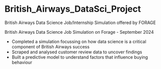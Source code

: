 # British_Airways_DataSci_Project
British Airways Data Science Job/Internship Simulation offered by FORAGE

British Airways Data Science Job Simulation on Forage - September 2024

 * Completed a simulation focussing on how data science is a critical component
   of British Airways success
 * Scraped and analysed customer review data to uncover findings
 * Built a predictive model to understand factors that influence buying
   behaviour
